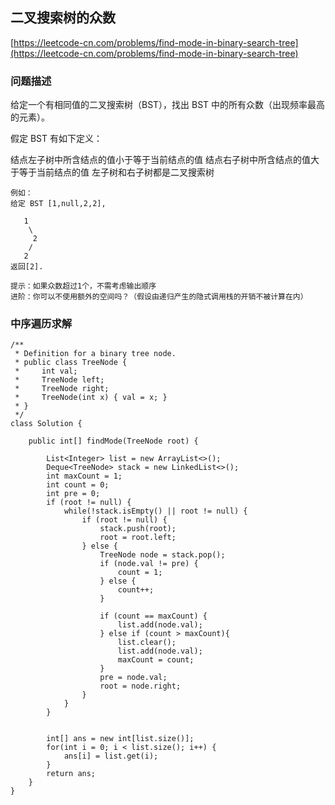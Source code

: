 ## 二叉搜索树的众数
[https://leetcode-cn.com/problems/find-mode-in-binary-search-tree](https://leetcode-cn.com/problems/find-mode-in-binary-search-tree)
### 问题描述
给定一个有相同值的二叉搜索树（BST），找出 BST 中的所有众数（出现频率最高的元素）。

假定 BST 有如下定义：

结点左子树中所含结点的值小于等于当前结点的值
结点右子树中所含结点的值大于等于当前结点的值
左子树和右子树都是二叉搜索树
```
例如：
给定 BST [1,null,2,2],

   1
    \
     2
    /
   2
返回[2].

提示：如果众数超过1个，不需考虑输出顺序
进阶：你可以不使用额外的空间吗？（假设由递归产生的隐式调用栈的开销不被计算在内）
```
### 中序遍历求解
```
/**
 * Definition for a binary tree node.
 * public class TreeNode {
 *     int val;
 *     TreeNode left;
 *     TreeNode right;
 *     TreeNode(int x) { val = x; }
 * }
 */
class Solution {

    public int[] findMode(TreeNode root) {

        List<Integer> list = new ArrayList<>();
        Deque<TreeNode> stack = new LinkedList<>();
        int maxCount = 1;
        int count = 0;
        int pre = 0;
        if (root != null) {
            while(!stack.isEmpty() || root != null) {
                if (root != null) {
                    stack.push(root);
                    root = root.left;
                } else {
                    TreeNode node = stack.pop();
                    if (node.val != pre) {
                        count = 1;
                    } else {
                        count++;
                    }

                    if (count == maxCount) {
                        list.add(node.val);
                    } else if (count > maxCount){
                        list.clear();
                        list.add(node.val);
                        maxCount = count;
                    }
                    pre = node.val;
                    root = node.right;
                }
            }
        }
        

        int[] ans = new int[list.size()];
        for(int i = 0; i < list.size(); i++) {
            ans[i] = list.get(i);
        }
        return ans;
    }
}
```
